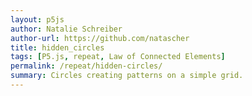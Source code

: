 ```yaml
---  
layout: p5js
author: Natalie Schreiber
author-url: https://github.com/natascher
title: hidden_circles
tags: [P5.js, repeat, Law of Connected Elements]
permalink: /repeat/hidden-circles/
summary: Circles creating patterns on a simple grid.
---
```


